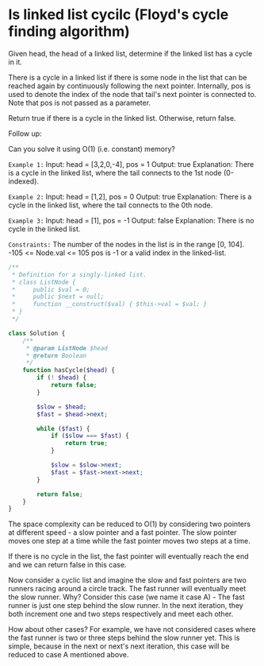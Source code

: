 # Is linked list cycilc (Floyd's cycle finding algorithm)

Given head, the head of a linked list, determine if the linked list has a cycle in it.

There is a cycle in a linked list if there is some node in the list that can be reached again by continuously following the next pointer. Internally, pos is used to denote the index of the node that tail's next pointer is connected to. Note that pos is not passed as a parameter.

Return true if there is a cycle in the linked list. Otherwise, return false.

Follow up:

Can you solve it using O(1) (i.e. constant) memory?

`Example 1:`
Input: head = [3,2,0,-4], pos = 1
Output: true
Explanation: There is a cycle in the linked list, where the tail connects to the 1st node (0-indexed).

`Example 2:`
Input: head = [1,2], pos = 0
Output: true
Explanation: There is a cycle in the linked list, where the tail connects to the 0th node.

`Example 3:`
Input: head = [1], pos = -1
Output: false
Explanation: There is no cycle in the linked list.

`Constraints:`
The number of the nodes in the list is in the range [0, 104].
-105 <= Node.val <= 105
pos is -1 or a valid index in the linked-list.

```php
/**
 * Definition for a singly-linked list.
 * class ListNode {
 *     public $val = 0;
 *     public $next = null;
 *     function __construct($val) { $this->val = $val; }
 * }
 */

class Solution {
    /**
     * @param ListNode $head
     * @return Boolean
     */
    function hasCycle($head) {
        if (! $head) {
            return false;
        }

        $slow = $head;
        $fast = $head->next;

        while ($fast) {
            if ($slow === $fast) {
                return true;
            }

            $slow = $slow->next;
            $fast = $fast->next->next;
        }

        return false;
    }
}
```

The space complexity can be reduced to O(1) by considering two pointers at different speed - a slow pointer and a fast pointer. The slow pointer moves one step at a time while the fast pointer moves two steps at a time.

If there is no cycle in the list, the fast pointer will eventually reach the end and we can return false in this case.

Now consider a cyclic list and imagine the slow and fast pointers are two runners racing around a circle track. The fast runner will eventually meet the slow runner. Why? Consider this case (we name it case A) - The fast runner is just one step behind the slow runner. In the next iteration, they both increment one and two steps respectively and meet each other.

How about other cases? For example, we have not considered cases where the fast runner is two or three steps behind the slow runner yet. This is simple, because in the next or next's next iteration, this case will be reduced to case A mentioned above.
